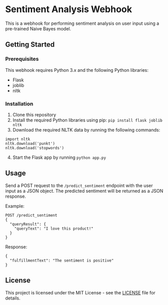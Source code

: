 # Sentiment Analysis Webhook

This is a webhook for performing sentiment analysis on user input using a pre-trained Naive Bayes model.

## Getting Started

### Prerequisites

This webhook requires Python 3.x and the following Python libraries:

- Flask
- joblib
- nltk

### Installation

1. Clone this repository
2. Install the required Python libraries using pip: `pip install flask joblib nltk`
3. Download the required NLTK data by running the following commands:

```
import nltk
nltk.download('punkt')
nltk.download('stopwords')
```

4. Start the Flask app by running `python app.py`

## Usage

Send a POST request to the `/predict_sentiment` endpoint with the user input as a JSON object. The predicted sentiment will be returned as a JSON response.

Example:

```
POST /predict_sentiment
{
  "queryResult": {
    "queryText": "I love this product!"
  }
}
```

Response:

```
{
  "fulfillmentText": "The sentiment is positive"
}
```

## License

This project is licensed under the MIT License - see the [LICENSE](LICENSE) file for details.
